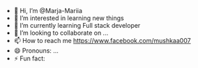 - 👋 Hi, I’m @Marja-Mariia
- 👀 I’m interested in learning new things
- 🌱 I’m currently learning Full stack developer
- 💞️ I’m looking to collaborate on ...
- 📫 How to reach me https://www.facebook.com/mushkaa007
- 😄 Pronouns: ...
- ⚡ Fun fact: 

<!---
Marja-Mariia/Marja-Mariia is a ✨ special ✨ repository because its `README.md` (this file) appears on your GitHub profile.
You can click the Preview link to take a look at your changes.
--->
